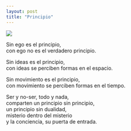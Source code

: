 ```yaml
---
layout: post
title: "Principio"
---
```


<img src="{{site.baseurl}}/images/2019-02-15-principio.jpg" class="round">

Sin ego es el principio,  
con ego no es el verdadero principio.

Sin ideas es el principio,  
con ideas se perciben formas en el espacio.

Sin movimiento es el principio,  
con movimiento se perciben formas en el tiempo.

Ser y no-ser, todo y nada,  
comparten un principio sin principio,  
un principio sin dualidad,  
misterio dentro del misterio  
y la conciencia, su puerta de entrada.